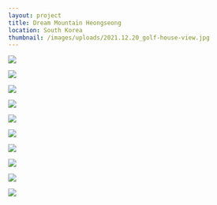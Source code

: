 ```yaml
---
layout: project
title: Dream Mountain Heongseong
location: South Korea
thumbnail: /images/uploads/2021.12.20_golf-house-view.jpg
---
```


![](/images/uploads/2021.12.20_low-rise-type-living.jpg)

![](/images/uploads/2021.12.16_residence-a-view.jpg)

![](/images/uploads/2021.12.20_terrace.jpg)

![](/images/uploads/2021.12.20_low-rise-type-portait.jpg)

![](/images/uploads/2021.12.20_infinity-pool.jpg)

![](/images/uploads/overall_.png)

![](/images/uploads/1_.png)

![](/images/uploads/3_.png)

![](/images/uploads/zo_.png)

![](/images/uploads/overall_t.png)
